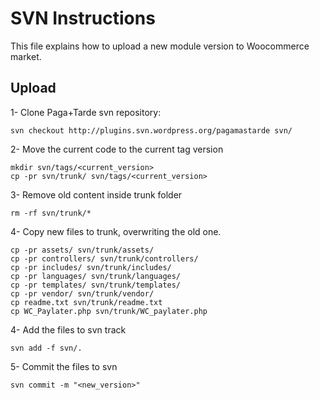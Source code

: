 # SVN Instructions

This file explains how to upload a new module version to Woocommerce market.

## Upload

1- Clone Paga+Tarde svn repository:
```
svn checkout http://plugins.svn.wordpress.org/pagamastarde svn/
```

2- Move the current code to the current tag version
```
mkdir svn/tags/<current_version>
cp -pr svn/trunk/ svn/tags/<current_version>
```

3- Remove old content inside trunk folder
```
rm -rf svn/trunk/*
```

4- Copy new files to trunk, overwriting the old one.
```
cp -pr assets/ svn/trunk/assets/
cp -pr controllers/ svn/trunk/controllers/
cp -pr includes/ svn/trunk/includes/
cp -pr languages/ svn/trunk/languages/
cp -pr templates/ svn/trunk/templates/
cp -pr vendor/ svn/trunk/vendor/
cp readme.txt svn/trunk/readme.txt
cp WC_Paylater.php svn/trunk/WC_paylater.php
``` 

4- Add the files to svn track
```
svn add -f svn/.
```

5- Commit the files to svn
```
svn commit -m "<new_version>"
```  